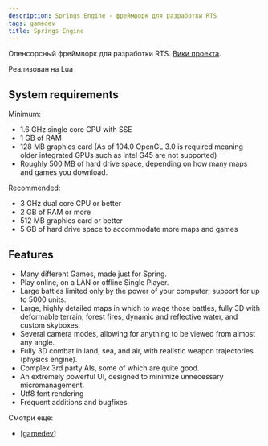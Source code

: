 ```yaml
---
description: Springs Engine - фреймфорк для разработки RTS
tags: gamedev
title: Springs Engine
---
```


Опенсорсный фреймворк для разработки RTS. [Вики проекта](https://springrts.com/wiki/Games).

Реализован на Lua

## System requirements

Minimum:

- 1.6 GHz single core CPU with SSE
- 1 GB of RAM
- 128 MB graphics card (As of 104.0 OpenGL 3.0 is required meaning older integrated GPUs such as Intel G45 are not supported)
- Roughly 500 MB of hard drive space, depending on how many maps and games you download.

Recommended:

- 3 GHz dual core CPU or better
- 2 GB of RAM or more
- 512 MB graphics card or better
- 5 GB of hard drive space to accommodate more maps and games

## Features

- Many different Games, made just for Spring.
- Play online, on a LAN or offline Single Player.
- Large battles limited only by the power of your computer; support for up to 5000 units.
- Large, highly detailed maps in which to wage those battles, fully 3D with deformable terrain, forest fires, dynamic and reflective water, and custom skyboxes.
- Several camera modes, allowing for anything to be viewed from almost any angle.
- Fully 3D combat in land, sea, and air, with realistic weapon trajectories (physics engine).
- Complex 3rd party AIs, some of which are quite good.
- An extremely powerful UI, designed to minimize unnecessary micromanagement.
- Utf8 font rendering
- Frequent additions and bugfixes.

Смотри еще:

- [[gamedev]]

[//begin]: # "Autogenerated link references for markdown compatibility"
[gamedev]: ..%2Flists%2Fgamedev "Gamedev"
[//end]: # "Autogenerated link references"